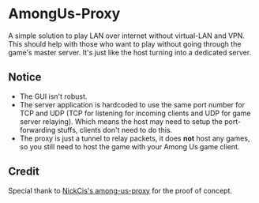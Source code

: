 # AmongUs-Proxy
A simple solution to play LAN over internet without virtual-LAN and VPN.
This should help with those who want to play without going through the game's master server.
It's just like the host turning into a dedicated server.

## Notice
- The GUI isn't robust.
- The server application is hardcoded to use the same port number for TCP and UDP (TCP for listening for incoming clients and UDP for game server relaying). Which means the host may need to setup the port-forwarding stuffs, clients don't need to do this.
- The proxy is just a tunnel to relay packets, it does **not** host any games, so you still need to host the game with your Among Us game client.

## Credit
Special thank to [NickCis's among-us-proxy](https://github.com/NickCis/among-us-proxy) for the proof of concept.